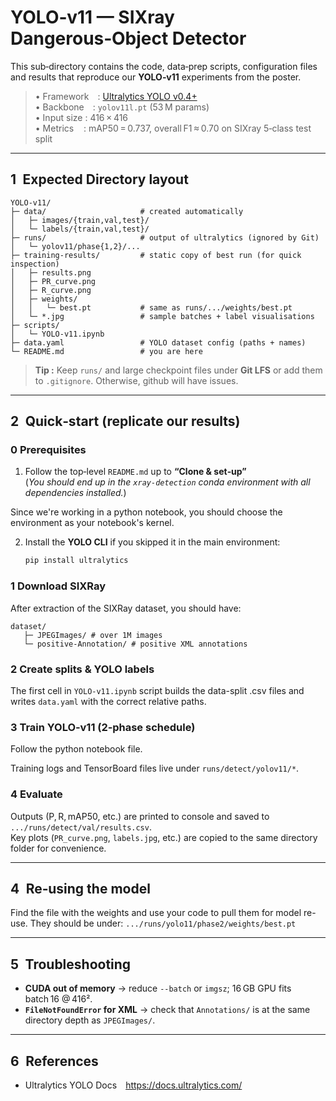 # YOLO‑v11 — SIXray Dangerous‑Object Detector

This sub‑directory contains the code, data‑prep scripts, configuration files and results that reproduce our **YOLO‑v11** experiments from the poster.

> • Framework : [Ultralytics YOLO v0.4+](https://docs.ultralytics.com/)  
> • Backbone : `yolov11l.pt` (53 M params)  
> • Input size : 416 × 416  
> • Metrics    : mAP50 = 0.737, overall F1 ≈ 0.70 on SIXray 5‑class test split  

---

## 1 Expected Directory layout

```text
YOLO-v11/
├─ data/                     # created automatically
│   ├─ images/{train,val,test}/
│   └─ labels/{train,val,test}/
├─ runs/                     # output of ultralytics (ignored by Git)
│   └─ yolov11/phase{1,2}/...
├─ training-results/         # static copy of best run (for quick inspection)
│   ├─ results.png
│   ├─ PR_curve.png
│   ├─ R_curve.png
│   ├─ weights/
│   │   └─ best.pt           # same as runs/.../weights/best.pt
│   └─ *.jpg                 # sample batches + label visualisations
├─ scripts/
│   └─ YOLO-v11.ipynb        
├─ data.yaml                 # YOLO dataset config (paths + names)
└─ README.md                 # you are here
```

> **Tip :** Keep `runs/` and large checkpoint files under **Git LFS** or add them to `.gitignore`. Otherwise, github will have issues.

---

## 2 Quick‑start (replicate our results)

### 0 Prerequisites

1. Follow the top‑level `README.md` up to **“Clone & set‑up”**  
   (*You should end up in the `xray-detection` conda environment with all dependencies installed.*)

Since we're working in a python notebook, you should choose the environment as your notebook's kernel.

2. Install the **YOLO CLI** if you skipped it in the main environment:
   ```bash
   pip install ultralytics
   ```

### 1 Download SIXRay

After extraction of the SIXRay dataset, you should have:

```
dataset/
   ├─ JPEGImages/ # over 1M images
   └─ positive-Annotation/ # positive XML annotations
```

### 2 Create splits & YOLO labels

The first cell in `YOLO-v11.ipynb` script builds the data-split .csv files and writes `data.yaml` with the correct relative paths.

### 3 Train YOLO‑v11 (2‑phase schedule)

Follow the python notebook file. 

Training logs and TensorBoard files live under `runs/detect/yolov11/*`.

### 4 Evaluate

Outputs (P, R, mAP50, etc.) are printed to console and saved to
`.../runs/detect/val/results.csv`.  
Key plots (`PR_curve.png`, `labels.jpg`, etc.) are copied to the same directory folder for convenience.

---

## 4 Re‑using the model

Find the file with the weights and use your code to pull them for model re-use. They should be under: `.../runs/yolo11/phase2/weights/best.pt`

---

## 5 Troubleshooting

* **CUDA out of memory** → reduce `--batch` or `imgsz`; 16 GB GPU fits batch 16 @ 416².  
* **`FileNotFoundError` for XML** → check that `Annotations/` is at the same directory depth as `JPEGImages/`. 

---

## 6 References
 
* Ultralytics YOLO Docs <https://docs.ultralytics.com/>  
